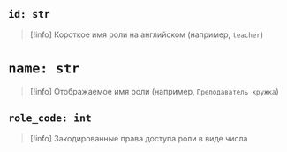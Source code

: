 ## `id: str`

>[!info] Короткое имя роли на английском (например, `teacher`)

# `name: str`
> [!info] Отображаемое имя роли (например, `Преподаватель кружка`)

## `role_code: int`

> [!info] Закодированные права доступа роли в виде числа

